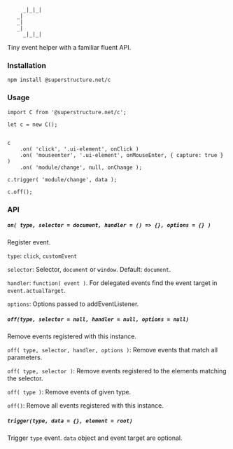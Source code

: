 ```

     _|_|_|
   _|
   _|
   _|
     _|_|_|

```

Tiny event helper with a familiar fluent API.

### Installation

`npm install @superstructure.net/c`

### Usage

```
import C from '@superstructure.net/c';

let c = new C();


c
    .on( 'click', '.ui-element', onClick )
    .on( 'mouseenter', '.ui-element', onMouseEnter, { capture: true } )
    .on( 'module/change', null, onChange );

c.trigger( 'module/change', data );

c.off();

```

### API

##### `on( type, selector = document, handler = () => {}, options = {} )`

Register event.

`type`: `click`, `customEvent`

`selector`: Selector, `document` or `window`. Default: `document`.

`handler`: `function( event )`. For delegated events find the event target in `event.actualTarget`.

`options`: Options passed to addEventListener.

##### `off(type, selector = null, handler = null, options = null)`

Remove events registered with this instance.

`off( type, selector, handler, options )`: Remove events that match all parameters.

`off( type, selector )`: Remove events registered to the elements matching the selector.

`off( type )`: Remove events of given type.

`off()`: Remove all events registered with this instance.

##### `trigger(type, data = {}, element = root)`

Trigger `type` event. `data` object and event target are optional.
